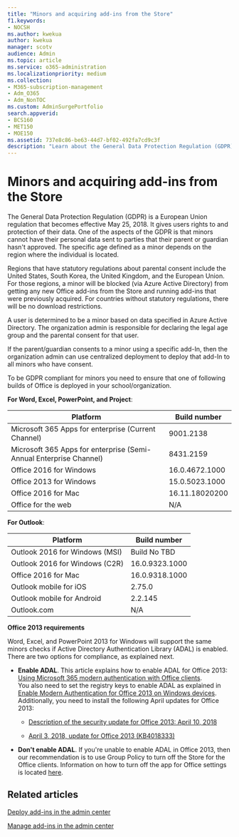 ```yaml
---
title: "Minors and acquiring add-ins from the Store"
f1.keywords:
- NOCSH
ms.author: kwekua
author: kwekua
manager: scotv
audience: Admin
ms.topic: article
ms.service: o365-administration
ms.localizationpriority: medium
ms.collection:
- M365-subscription-management
- Adm_O365
- Adm_NonTOC
ms.custom: AdminSurgePortfolio
search.appverid:
- BCS160
- MET150
- MOE150
ms.assetid: 737e8c86-be63-44d7-bf02-492fa7cd9c3f
description: "Learn about the General Data Protection Regulation (GDPR) regulations that govern the personal data of minors."
---
```


# Minors and acquiring add-ins from the Store

The General Data Protection Regulation (GDPR) is a European Union regulation that becomes effective May 25, 2018. It gives users rights to and protection of their data. One of the aspects of the GDPR is that minors cannot have their personal data sent to parties that their parent or guardian hasn't approved. The specific age defined as a minor depends on the region where the individual is located.

Regions that have statutory regulations about parental consent include the United States, South Korea, the United Kingdom, and the European Union. For those regions, a minor will be blocked (via Azure Active Directory) from getting any new Office add-ins from the Store and running add-ins that were previously acquired. For countries without statutory regulations, there will be no download restrictions.

A user is determined to be a minor based on data specified in Azure Active Directory. The organization admin is responsible for declaring the legal age group and the parental consent for that user.

If the parent/guardian consents to a minor using a specific add-In, then the organization admin can use centralized deployment to deploy that add-In to all minors who have consent.

To be GDPR compliant for minors you need to ensure that one of following builds of Office is deployed in your school/organization.

 **For Word, Excel, PowerPoint, and Project**:

|Platform|Build number|
|---|---|
|Microsoft 365 Apps for enterprise (Current Channel)|9001.2138|
|Microsoft 365 Apps for enterprise (Semi-Annual Enterprise Channel)|8431.2159|
|Office 2016 for Windows|16.0.4672.1000|
|Office 2013 for Windows|15.0.5023.1000|
|Office 2016 for Mac|16.11.18020200|
|Office for the web|N/A|

 **For Outlook**:

|Platform|Build number|
|---|---|
|Outlook 2016 for Windows (MSI)|Build No TBD|
|Outlook 2016 for Windows (C2R)|16.0.9323.1000|
|Office 2016 for Mac|16.0.9318.1000|
|Outlook mobile for iOS|2.75.0|
|Outlook mobile for Android|2.2.145|
|Outlook.com|N/A|

 **Office 2013 requirements**

Word, Excel, and PowerPoint 2013 for Windows will support the same minors checks if Active Directory Authentication Library (ADAL) is enabled. There are two options for compliance, as explained next.

- **Enable ADAL**. This article explains how to enable ADAL for Office 2013: [Using Microsoft 365 modern authentication with Office clients](../../enterprise/modern-auth-for-office-2013-and-2016.md).<br/>You also need to set the registry keys to enable ADAL as explained in [Enable Modern Authentication for Office 2013 on Windows devices](../security-and-compliance/enable-modern-authentication.md).<br/>Additionally, you need to install the following April updates for Office 2013:

  - [Description of the security update for Office 2013: April 10, 2018](https://support.microsoft.com/help/4018330/description-of-the-security-update-for-office-2013-april-10-2018)

  - [April 3, 2018, update for Office 2013 (KB4018333)](https://support.microsoft.com/help/4018333/april-3-2018-update-for-office-2013-kb4018333)

- **Don't enable ADAL**. If you're unable to enable ADAL in Office 2013, then our recommendation is to use Group Policy to turn off the Store for the Office clients. Information on how to turn off the app for Office settings is located [here](/previous-versions/office/office-2013-resource-kit/cc178992(v=office.15)).

## Related articles

[Deploy add-ins in the admin center](./manage-deployment-of-add-ins.md)

[Manage add-ins in the admin center](./manage-addins-in-the-admin-center.md)
